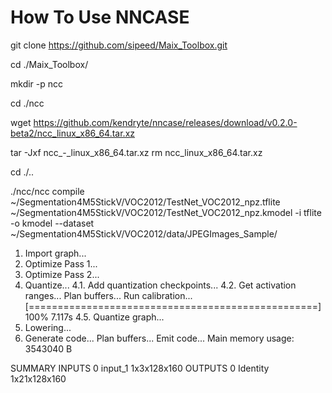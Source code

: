 # How To Use NNCASE

git clone https://github.com/sipeed/Maix_Toolbox.git

cd ./Maix_Toolbox/

mkdir -p ncc

cd ./ncc

wget https://github.com/kendryte/nncase/releases/download/v0.2.0-beta2/ncc_linux_x86_64.tar.xz

tar -Jxf ncc_-_linux_x86_64.tar.xz
rm ncc_linux_x86_64.tar.xz

cd ./..

./ncc/ncc compile ~/Segmentation4M5StickV/VOC2012/TestNet_VOC2012_npz.tflite ~/Segmentation4M5StickV/VOC2012/TestNet_VOC2012_npz.kmodel -i tflite -o kmodel --dataset ~/Segmentation4M5StickV/VOC2012/data/JPEGImages_Sample/

1. Import graph...
2. Optimize Pass 1...
3. Optimize Pass 2...
4. Quantize...
  4.1. Add quantization checkpoints...
  4.2. Get activation ranges...
  Plan buffers...
  Run calibration...
  [==================================================] 100% 7.117s
  4.5. Quantize graph...
5. Lowering...
6. Generate code...
  Plan buffers...
  Emit code...
Main memory usage: 3543040 B

SUMMARY
INPUTS
0	input_1	1x3x128x160
OUTPUTS
0	Identity	1x21x128x160